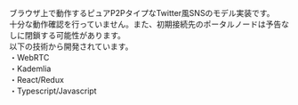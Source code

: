 ブラウザ上で動作するピュアP2PタイプなTwitter風SNSのモデル実装です。  
十分な動作確認を行っていません。また、初期接続先のポータルノードは予告なしに閉鎖する可能性があります。  
以下の技術から開発されています。  
・WebRTC  
・Kademlia  
・React/Redux  
・Typescript/Javascript  
